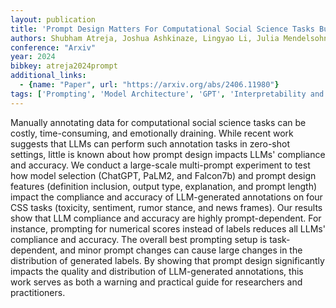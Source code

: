```yaml
---
layout: publication
title: 'Prompt Design Matters For Computational Social Science Tasks But In Unpredictable Ways'
authors: Shubham Atreja, Joshua Ashkinaze, Lingyao Li, Julia Mendelsohn, Libby Hemphill
conference: "Arxiv"
year: 2024
bibkey: atreja2024prompt
additional_links:
  - {name: "Paper", url: "https://arxiv.org/abs/2406.11980"}
tags: ['Prompting', 'Model Architecture', 'GPT', 'Interpretability and Explainability']
---
```

Manually annotating data for computational social science tasks can be
costly, time-consuming, and emotionally draining. While recent work suggests
that LLMs can perform such annotation tasks in zero-shot settings, little is
known about how prompt design impacts LLMs' compliance and accuracy. We conduct
a large-scale multi-prompt experiment to test how model selection (ChatGPT,
PaLM2, and Falcon7b) and prompt design features (definition inclusion, output
type, explanation, and prompt length) impact the compliance and accuracy of
LLM-generated annotations on four CSS tasks (toxicity, sentiment, rumor stance,
and news frames). Our results show that LLM compliance and accuracy are highly
prompt-dependent. For instance, prompting for numerical scores instead of
labels reduces all LLMs' compliance and accuracy. The overall best prompting
setup is task-dependent, and minor prompt changes can cause large changes in
the distribution of generated labels. By showing that prompt design
significantly impacts the quality and distribution of LLM-generated
annotations, this work serves as both a warning and practical guide for
researchers and practitioners.
